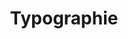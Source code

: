 ---
title: Typographie
eleventyNavigation:
  key: shortcutsTypographyFR
  title: Typographie
  locale: fr
  parent: shortcutsFR
  order: 1
permalink: false
layout: 'layouts/base.njk'
---
